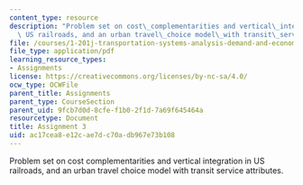 ```yaml
---
content_type: resource
description: "Problem set on cost\_complementarities and vertical\_integration in\
  \ US railroads, and an urban travel\_choice model\_with transit\_service attributes."
file: /courses/1-201j-transportation-systems-analysis-demand-and-economics-fall-2008/ac17cea8e12cae7dc70adb967e73b108_MIT1_201JF08_hw_3.pdf
file_type: application/pdf
learning_resource_types:
- Assignments
license: https://creativecommons.org/licenses/by-nc-sa/4.0/
ocw_type: OCWFile
parent_title: Assignments
parent_type: CourseSection
parent_uid: 9fcb7d0d-8cfe-f1b0-2f1d-7a69f645464a
resourcetype: Document
title: Assignment 3
uid: ac17cea8-e12c-ae7d-c70a-db967e73b108
---
```

Problem set on cost complementarities and vertical integration in US railroads, and an urban travel choice model with transit service attributes.